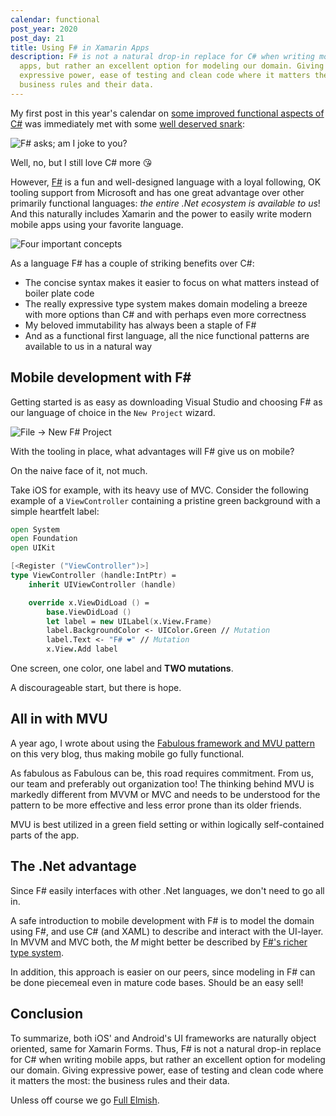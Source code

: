 ```yaml
---
calendar: functional
post_year: 2020
post_day: 21
title: Using F# in Xamarin Apps
description: F# is not a natural drop-in replace for C# when writing mobile
  apps, but rather an excellent option for modeling our domain. Giving
  expressive power, ease of testing and clean code where it matters the most the
  business rules and their data.
---
```

My first post in this year's calendar on [some improved functional aspects of C#](https://functional.christmas/2020/5) was immediately met with some [well deserved snark](https://www.reddit.com/r/csharp/comments/k749sf/functional_c/geotkbc):

![F# asks; am I joke to you?](https://hjerpbakk.com/img/christmas/am-i-a-joke.png)

Well, no, but I still love C# more 😘

However, [F#](https://functional.christmas/2020/17) is a fun and well-designed language with a loyal following, OK tooling support from Microsoft and has one great advantage over other primarily functional languages: *the entire .Net ecosystem is available to us*! And this naturally includes Xamarin and the power to easily write modern mobile apps using your favorite language.

![Four important concepts](https://hjerpbakk.com/img/christmas/four-concepts.png)

As a language F# has a couple of striking benefits over C#:

- The concise syntax makes it easier to focus on what matters instead of boiler plate code
- The really expressive type system makes domain modeling a breeze with more options than C# and with perhaps even more correctness
- My beloved immutability has always been a staple of F#
- And as a functional first language, all the nice functional patterns are available to us in a natural way

<h2>Mobile development with F#</h2>

Getting started is as easy as downloading Visual Studio and choosing F# as our language of choice in the `New Project` wizard.

![File -> New F# Project](https://hjerpbakk.com/img/christmas/new-fsharp-project.png)

With the tooling in place, what advantages will F# give us on mobile?

On the naive face of it, not much.

Take iOS for example, with its heavy use of MVC. Consider the following example of a `ViewController` containing a pristine green background with a simple heartfelt label:

```fsharp
open System
open Foundation
open UIKit

[<Register ("ViewController")>]
type ViewController (handle:IntPtr) =
    inherit UIViewController (handle)

    override x.ViewDidLoad () =
        base.ViewDidLoad ()
        let label = new UILabel(x.View.Frame)
        label.BackgroundColor <- UIColor.Green // Mutation
        label.Text <- "F# ❤️" // Mutation
        x.View.Add label
```

One screen, one color, one label and **TWO mutations**.

A discourageable start, but there is hope.

## All in with MVU

A year ago, I wrote about using the [Fabulous framework and MVU pattern](https://functional.christmas/2019/11) on this very blog, thus making mobile go fully functional.

As fabulous as Fabulous can be, this road requires commitment. From us, our team and preferably out organization too! The thinking behind MVU is markedly different from MVVM or MVC and needs to be understood for the pattern to be more effective and less error prone than its older friends.

MVU is best utilized in a green field setting or within logically self-contained parts of the app.

## The .Net advantage

Since F# easily interfaces with other .Net languages, we don't need to go all in.

A safe introduction to mobile development with F# is to model the domain using F#, and use C# (and XAML) to describe and interact with the UI-layer. In MVVM and MVC both, the *M* might better be described by [F#'s richer type system](https://viktorvan.github.io/fsharp/domain-modeling-with-fsharp/).

In addition, this approach is easier on our peers, since modeling in F# can be done piecemeal even in mature code bases. Should be an easy sell!

## Conclusion

To summarize, both iOS' and Android's UI frameworks are naturally object oriented, same for Xamarin Forms. Thus, F# is not a natural drop-in replace for C# when writing mobile apps, but rather an excellent option for modeling our domain. Giving expressive power, ease of testing and clean code where it matters the most: the business rules and their data.

Unless off course we go [Full Elmish](https://www.elm.christmas/2020).
